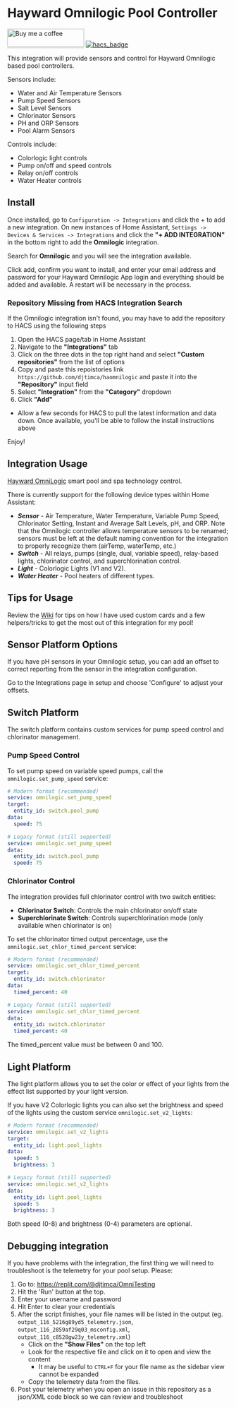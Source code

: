 # Hayward Omnilogic Pool Controller

<a target="_blank" href="https://www.buymeacoffee.com/djtimca"><img src="https://www.buymeacoffee.com/assets/img/custom_images/orange_img.png" alt="Buy me a coffee" style="height: 41px !important;width: 174px !important;box-shadow: 0px 3px 2px 0px rgba(190, 190, 190, 0.5) !important;-webkit-box-shadow: 0px 3px 2px 0px rgba(190, 190, 190, 0.5) !important;"></a> [![hacs_badge](https://img.shields.io/badge/HACS-Custom-41BDF5.svg?style=for-the-badge)](https://github.com/hacs/integration)

This integration will provide sensors and control for Hayward Omnilogic based pool
controllers.

Sensors include:
- Water and Air Temperature Sensors
- Pump Speed Sensors
- Salt Level Sensors
- Chlorinator Sensors
- PH and ORP Sensors
- Pool Alarm Sensors

Controls include:
- Colorlogic light controls
- Pump on/off and speed controls
- Relay on/off controls
- Water Heater controls

## Install

Once installed, go to `Configuration -> Integrations` and click the + to add a new integration. On new instances of Home Assistant, `Settings -> Devices & Services -> Integrations` and click the **"+ ADD INTEGRATION"** in the bottom right to add the **Omnilogic** integration.

Search for **Omnilogic** and you will see the integration available.

Click add, confirm you want to install, and enter your email address and password
for your Hayward Omnilogic App login and everything should be added and available. A restart will be necessary in the process.

### Repository Missing from HACS Integration Search
If the Omnilogic integration isn't found, you may have to add the repository to HACS using the following steps
1. Open the HACS page/tab in Home Assistant
2. Navigate to the **"Integrations"** tab
3. Click on the three dots in the top right hand and select **"Custom repositories"** from the list of options
4. Copy and paste this repoistories link `https://github.com/djtimca/haomnilogic` and paste it into the **"Repository"** input field
5. Select **"Integration"** from the **"Category"** dropdown
6. Click **"Add"**
- Allow a few seconds for HACS to pull the latest information and data down. Once available, you'll be able to follow the install instructions above

Enjoy!

## Integration Usage

[Hayward OmniLogic](https://www.hayward-pool.com/shop/en/pools/omnilogic-i-auomni--1) smart pool and spa technology control.

There is currently support for the following device types within Home Assistant:

- ***Sensor*** - Air Temperature, Water Temperature, Variable Pump Speed, Chlorinator Setting, Instant and Average Salt Levels, pH, and ORP. Note that the Omnilogic controller allows temperature sensors to be renamed; sensors must be left at the default naming convention for the integration to properly recognize them (airTemp, waterTemp, etc.)
- ***Switch*** - All relays, pumps (single, dual, variable speed), relay-based lights, chlorinator control, and superchlorination control.
- ***Light*** - Colorlogic Lights (V1 and V2).
- ***Water Heater*** - Pool heaters of different types.

## Tips for Usage

Review the [Wiki](https://github.com/djtimca/haomnilogic/wiki) for tips on how I have used custom cards and a few helpers/tricks to get the most out of this integration for my pool!

## Sensor Platform Options

If you have pH sensors in your Omnilogic setup, you can add an offset to correct reporting from the sensor in the integration configuration.

Go to the Integrations page in setup and choose 'Configure' to adjust your offsets.

## Switch Platform

The switch platform contains custom services for pump speed control and chlorinator management.

### Pump Speed Control

To set pump speed on variable speed pumps, call the `omnilogic.set_pump_speed` service:

```yaml
# Modern format (recommended)
service: omnilogic.set_pump_speed
target:
  entity_id: switch.pool_pump
data:
  speed: 75

# Legacy format (still supported)
service: omnilogic.set_pump_speed
data:
  entity_id: switch.pool_pump
  speed: 75
```

### Chlorinator Control

The integration provides full chlorinator control with two switch entities:
- **Chlorinator Switch**: Controls the main chlorinator on/off state
- **Superchlorinate Switch**: Controls superchlorination mode (only available when chlorinator is on)

To set the chlorinator timed output percentage, use the `omnilogic.set_chlor_timed_percent` service:

```yaml
# Modern format (recommended)
service: omnilogic.set_chlor_timed_percent
target:
  entity_id: switch.chlorinator
data:
  timed_percent: 40

# Legacy format (still supported)
service: omnilogic.set_chlor_timed_percent
data:
  entity_id: switch.chlorinator
  timed_percent: 40
```

The timed_percent value must be between 0 and 100.

## Light Platform

The light platform allows you to set the color or effect of your lights from the effect list supported by your light version.

If you have V2 Colorlogic lights you can also set the brightness and speed of the lights using the custom service `omnilogic.set_v2_lights`:

```yaml
# Modern format (recommended)
service: omnilogic.set_v2_lights
target:
  entity_id: light.pool_lights
data:
  speed: 5
  brightness: 3

# Legacy format (still supported)
service: omnilogic.set_v2_lights
data:
  entity_id: light.pool_lights
  speed: 5
  brightness: 3
```

Both speed (0-8) and brightness (0-4) parameters are optional.

## Debugging integration

If you have problems with the integration, the first thing we will need to troubleshoot is the telemetry for your pool setup. Please:

1. Go to: https://replit.com/@djtimca/OmniTesting
2. Hit the 'Run' button at the top.
3. Enter your username and password
4. Hit Enter to clear your credentials
5. After the script finishes, your file names will be listed in the output (eg. `output_116_5216g89yd5_telemetry.json`, `output_116_2859af29q03_msconfig.xml`, `output_116_c8528gw23y_telemetry.xml`)
    - Click on the **"Show Files"** on the top left
    - Look for the respective file and click on it to open and view the content
        - It may be useful to `CTRL+F` for your file name as the sidebar view cannot be expanded
    - Copy the telemetry data from the files.
7. Post your telemetry when you open an issue in this repository as a json/XML code block so we can review and troubleshoot
